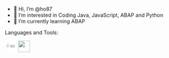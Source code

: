 - 👋 Hi, I’m @ho87
- 👀 I’m interested in Coding Java, JavaScript, ABAP and Python
- 🌱 I’m currently learning ABAP


<p>Languages and Tools:</p>
<img height="32" width="32" src="https://raw.githubusercontent.com/github/explore/80688e429a7d4ef2fca1e82350fe8e3517d3494d/topics/java/java.png" />
<img height="32" width="32" src="https://unpkg.com/simple-icons@v5/icons/git.svg" />


<!---
ho87/ho87 is a ✨ special ✨ repository because its `README.md` (this file) appears on your GitHub profile.
You can click the Preview link to take a look at your changes.
- 💞️ I’m looking to collaborate on ...
- 📫 How to reach me ...
--->
